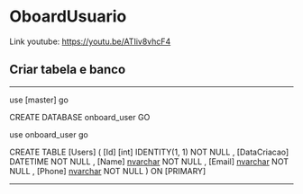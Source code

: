 # OboardUsuario
Link  youtube: https://youtu.be/ATIiv8vhcF4

## Criar tabela e banco

-----------------------------------------------

use [master]
go

CREATE DATABASE onboard_user
GO

use onboard_user
go

CREATE TABLE [Users] (
    [Id] [int] IDENTITY(1, 1) NOT NULL
    , [DataCriacao] DATETIME NOT NULL
    , [Name] [nvarchar](100) NOT NULL
    , [Email] [nvarchar](100) NOT NULL
    , [Phone] [nvarchar](50) NOT NULL
    ) ON [PRIMARY]

--------------------------------------------------

